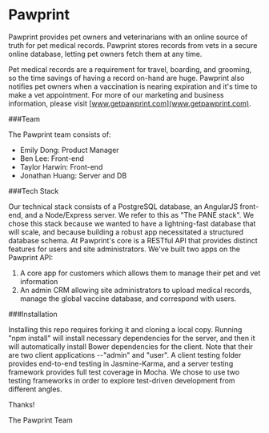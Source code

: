 Pawprint
========


Pawprint provides pet owners and veterinarians with an online source of truth for pet medical records. Pawprint stores records from vets in a secure online database, letting pet owners fetch them at any time.

Pet medical records are a requirement for travel, boarding, and grooming, so the time savings of having a record on-hand are huge. Pawprint also notifies pet owners when a vaccination is nearing expiration and it's time to make a vet appointment. For more of our marketing and business information, please visit [www.getpawprint.com](www.getpawprint.com).

###Team

The Pawprint team consists of:

* Emily Dong: Product Manager
* Ben Lee: Front-end
* Taylor Harwin: Front-end
* Jonathan Huang: Server and DB

###Tech Stack

Our technical stack consists of a PostgreSQL database, an AngularJS front-end, and a Node/Express server. We refer to this as "The PANE stack". We chose this stack because we wanted to have a lightning-fast database that will scale, and because building a robust app necessitated a structured database schema. At Pawprint's core is a RESTful API that provides distinct features for users and site administrators. We've built two apps on the Pawprint API:

1. A core app for customers which allows them to manage their pet and vet information
2. An admin CRM allowing site administrators to upload medical records, manage the global vaccine database, and correspond with users.

###Installation

Installing this repo requires forking it and cloning a local copy. Running "npm install" will install necessary dependencies for the server, and then it will automatically install Bower dependencies for the client. Note that their are two client applications --"admin" and "user". A client testing folder provides end-to-end testing in Jasmine-Karma, and a server testing framework provides full test coverage in Mocha. We chose to use two testing frameworks in order to explore test-driven development from different angles.

Thanks!

The Pawprint Team

